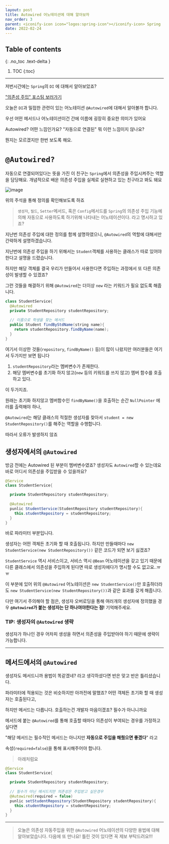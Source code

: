 ```yaml
---
layout: post
title: Autowired 어노테이션에 대해 알아보자
nav_order: 3
parent: <iconify-icon icon="logos:spring-icon"></iconify-icon> Spring
date: 2022-02-24
---
```

## Table of contents
{: .no_toc .text-delta }

1. TOC
{:toc}
---
저번시간에는 `Spring`의 `DI` 에 대해서 알아보았죠?

["의존성 주입" 포스팅 보러가기](/docs/spring/di)

오늘은 `DI`과 밀접한 관련이 있는 어노테이션 `@Autowired`에 대해서 알아볼까 합니다.

우선 어떤 메서드나 어노테이션이건 간에 이름에 굉장히 중요한 의미가 있어요

Autowired? 어떤 느낌인가요? "자동으로 연결된" 뭐 이런 느낌이지 않나요?

뭔지는 모르겠지만 한번 보도록 해요.

# `@Autowired?`

자동으로 연결되어있다는 뜻을 가진 이 친구는 `Spring`에서 의존성을 주입시켜주는 역할을 담당해요. 개념적으로 배운 의존성 주입을 실제로 실현하고 있는 친구라고 봐도 돼요

![image](https://user-images.githubusercontent.com/59782504/155427654-874ed5fc-d108-4420-9eec-43f5b546565e.png)

위의 주석을 통해 정의를 확인해보도록 하죠

> `생성자`, `필드`, `Setter`메서드, 혹은 `Config`메서드를 `Spring`의 의존성 주입 기능에 의해 자동으로 사용하도록 하기위해 나타내는 어노테이션이다. 라고 명시하고 있죠?

지난번 의존성 주입에 대한 정의를 함께 설명하였으니, `@Autowired`의 역할에 대해서만 간략하게 설명하겠습니다.

지난번에 의존성 주입을 하기 위해서는 `Student`객체를 사용하는 클래스가 따로 있어야 한다고 설명을 드렸습니다. 

하지만 해당 객체를 결국 우리가 만들어서 사용한다면 주입하는 과정에서 또 다른 의존성이 발생할 수 있겠죠?

그런 것들을 해결하기 위해 `@Autowired`는 더이상 `new` 라는 키워드가 필요 없도록 해줍니다.

```java
class StudentService{
  @Autowired
  private StudentRepository studentRepository;
  
  // 이름으로 학생을 찾는 메서드
  public Student findByStdName(string name){
    return studentRepository.findByName(name);
  }
}
```

여기서 이상한 것들(`repository`, `findByName()` 등)이 많이 나왔지만 여러분들은 여기서 두가지만 보면 됩니다

1. `studentRepository`라는 멤버변수가 존재한다.
2. 해당 멤버변수를 초기화 하지 않고(`new` 등의 키워드를 쓰지 않고) 멤버 함수를 호출하고 있다.

이 두가지죠.

원래는 초기화 하지않고 멤버함수인 `findByName()`을 호출하는 순간 `NullPointer` 에러를 출력해야 하나,

`@Autowired`는 해당 클래스의 적절한 생성자를 찾아서 `student = new StudentRepository()`를 해주는 역할을 수행합니다. 

따라서 오류가 발생하지 않죠

## 생성자에서의 `@Autowired`

방금 전에는 Autowired 된 부분이 멤버변수였죠? 생성자도 `Autowired`할 수 있는데요 바로 어디서 의존성을 주입받을 수 있을까요?
```java
@Service
class StudentService{

  private StudentRepository studentRepository;
  
  @Autowired
  punlic StudentService(StudentRepository studentRepository){
    this.studentRepository = studentRepository;
  }
}
```

바로 파라미터 부분입니다.

생성자는 어떤 객체든 초기화 할 때 호출됩니다. 하지만 만들때마다 `new StudentService(new StudentRepository())` 같은 코드가 되면 보기 싫겠죠?

`StudentService` 역시 서비스이고, 서비스 역시 `@Bean` 어노테이션을 갖고 있기 때문에 다른 클래스에서 의존성을 주입하게 된다면 따로 생성자에다가 명시할 수도 없고요..ㅠㅠ

이 부분에 있어 위의 `@Autowired` 어노테이션은 `new StudentService()`만 호출하더라도 `new StudentService(new StudentRepository())`과 같은 효과를 갖게 해줍니다.

다만 여기서 주의해야 할 점은, 생성자 오버로딩을 통해 여러개의 생성자에 정의했을 경우 **`@Autowired`가 붙는 생성자는 단 하나여야한다는 점!** 기억해주세요.

### TIP: 생성자의 `@Autowired` 생략
생성자가 하나인 경우 어차피 생성을 하면서 의존성을 주입받아야 하기 때문에 생략이 가능합니다.

---

## 메서드에서의 `@Autowired`
 
생성자도 메서드니까 용법이 똑같겠네? 라고 생각하셨다면 반은 맞고 반은 틀리셨습니다.

파라미터에 적용되는 것은 비슷하지만 아까전에 말했죠? 어떤 객체든 초기화 할 때 생성자는 호출된다고,

하지만 메서드는 다릅니다. 호출하는건 개발자 마음이겠죠? 필수가 아니니까요

메서드에 붙는 `@Autowired`를 통해 호출할 때마다 의존성이 부여되는 경우를 가정하고 싶다면 

"해당 메서드는 필수적인 메서드는 아니지만 **자동으로 주입을 해줬으면 좋겠다**" 라고 

속성(`required=false`)을 통해 표시해주어야 합니다.
> 아래처럼요

```java
@Service
class StudentService{

  private StudentRepository studentRepository;
  
  // 필수가 아닌 메서드지만 의존성은 주입받고 싶은경우
  @Autowired(required = false)
  punlic setStudentRepository(StudentRepository studentRepository){
    this.studentRepository = studentRepository;
  }
}
```

---

> 오늘은 의존성 자동주입을 위한 `@Autowired` 어노테이션의 다양한 용법에 대해 알아보았습니다. 다음에 또 만나요!
> 틀린 것이 있다면 꼭 제보 부탁드려요!!!

